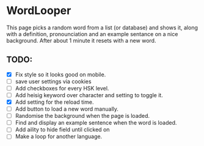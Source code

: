# WordLooper
This page picks a random word from a list (or database) and shows it, along with a definition, pronounciation and an example sentance on a nice background. After about 1 minute it resets with a new word.

## TODO:
- [x] Fix style so it looks good on mobile.
- [ ] save user settings via cookies
- [ ] Add checkboxes for every HSK level.
- [ ] Add heisig keyword over character and setting to toggle it.
- [x] Add setting for the reload time.
- [ ] Add button to load a new word manually.
- [ ] Randomise the background when the page is loaded.
- [ ] Find and display an example sentence when the word is loaded.
- [ ] Add aility to hide field until clicked on
- [ ] Make a loop for another language. 
